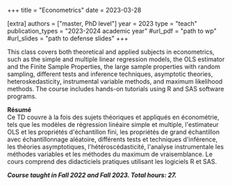 +++
title = "Econometrics"
date = 2023-03-28

[extra]
authors = ["master, PhD level"]
year = 2023
type = "teach"
publication_types = "2023-2024 academic year"
#url_pdf = "path to wp"
#url_slides = "path to defense slides"
+++

This class covers both theoretical and applied subjects in econometrics, such as the simple and multiple linear regression models, the OLS estimator and the Finite Sample Properties, the large sample properties with random sampling, different tests and inference techniques, asymptotic theories, heteroskedasticity, instrumental variable methods, and maximum likelihood methods. The course includes hands-on tutorials using R and SAS software programs.


**Résumé**         
Ce TD couvre à la fois des sujets théoriques et appliqués en économétrie, tels que les modèles de régression linéaire simple et multiple, l'estimateur OLS et les propriétés d'échantillon fini, les propriétés de grand échantillon avec échantillonnage aléatoire, différents tests et techniques d'inférence, les théories asymptotiques, l'hétéroscédasticité, l'analyse instrumentale les méthodes variables et les méthodes du maximum de vraisemblance. Le cours comprend des didacticiels pratiques utilisant les logiciels R et SAS.

***Course taught in Fall 2022 and Fall 2023. Total hours: 27.***